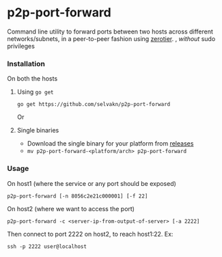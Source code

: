 # p2p-port-forward

Command line utility to forward ports between two hosts across different networks/subnets, in a peer-to-peer fashion using [zerotier](zerotier.com).
, _without_ sudo privileges

### Installation

On both the hosts

1) Using `go get`

    `go get https://github.com/selvakn/p2p-port-forward`

    Or
    
2) Single binaries
    * Download the single binary for your platform from [releases](https://github.com/selvakn/p2p-port-forward/releases)
    * `mv p2p-port-forward-<platform/arch> p2p-port-forward`

### Usage

On host1 (where the service or any port should be exposed)

`p2p-port-forward [-n 8056c2e21c000001] [-f 22]`
 
On host2 (where we want to access the port)

`p2p-port-forward -c <server-ip-from-output-of-server> [-a 2222]`


Then connect to port 2222 on host2, to reach host1:22. Ex:
 
 `ssh -p 2222 user@localhost`
 
